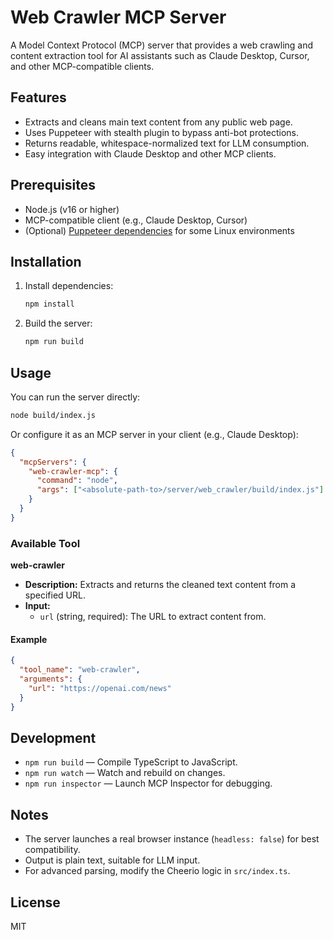 # Web Crawler MCP Server

A Model Context Protocol (MCP) server that provides a web crawling and content extraction tool for AI assistants such as Claude Desktop, Cursor, and other MCP-compatible clients.

## Features

- Extracts and cleans main text content from any public web page.
- Uses Puppeteer with stealth plugin to bypass anti-bot protections.
- Returns readable, whitespace-normalized text for LLM consumption.
- Easy integration with Claude Desktop and other MCP clients.

## Prerequisites

- Node.js (v16 or higher)
- MCP-compatible client (e.g., Claude Desktop, Cursor)
- (Optional) [Puppeteer dependencies](https://pptr.dev/guides/docker) for some Linux environments

## Installation

1. Install dependencies:
   ```bash
   npm install
   ```
2. Build the server:
   ```bash
   npm run build
   ```

## Usage

You can run the server directly:
```bash
node build/index.js
```

Or configure it as an MCP server in your client (e.g., Claude Desktop):

```json
{
  "mcpServers": {
    "web-crawler-mcp": {
      "command": "node",
      "args": ["<absolute-path-to>/server/web_crawler/build/index.js"]
    }
  }
}
```

### Available Tool

**web-crawler**

- **Description:** Extracts and returns the cleaned text content from a specified URL.
- **Input:**
  - `url` (string, required): The URL to extract content from.

#### Example

```json
{
  "tool_name": "web-crawler",
  "arguments": {
    "url": "https://openai.com/news"
  }
}
```

## Development

- `npm run build` — Compile TypeScript to JavaScript.
- `npm run watch` — Watch and rebuild on changes.
- `npm run inspector` — Launch MCP Inspector for debugging.

## Notes

- The server launches a real browser instance (`headless: false`) for best compatibility.
- Output is plain text, suitable for LLM input.
- For advanced parsing, modify the Cheerio logic in `src/index.ts`.

## License

MIT